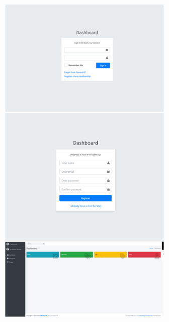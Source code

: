 ![Screenshot from 2020-08-06 23-23-06](https://github.com/sobuz80/laravel8LoginRegister/blob/main/screenshot-127.0.0.1_8000-2022.04.16-19_58_52.png)
![Screenshot from 2020-08-06 23-23-06](https://github.com/sobuz80/laravel8LoginRegister/blob/main/screenshot-127.0.0.1_8000-2022.04.16-19_59_04.png)
![Screenshot from 2020-08-06 23-23-06](https://github.com/sobuz80/laravel8LoginRegister/blob/main/Cdsapture.PNG)
